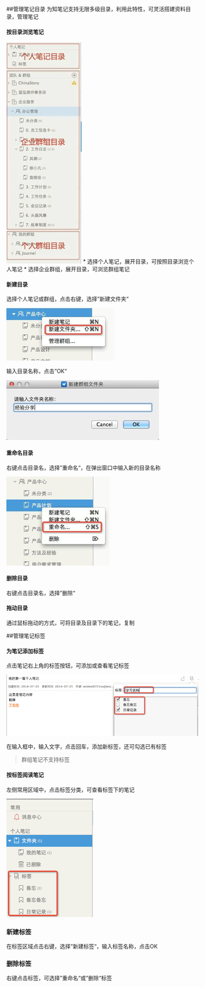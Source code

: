 ##管理笔记目录
为知笔记支持无限多级目录，利用此特性，可灵活搭建资料目录，管理笔记

#### 按目录浏览笔记

![目录浏览](img/manage-catalog.png)
    * 选择个人笔记，展开目录，可按照目录浏览个人笔记
    * 选择企业群组，展开目录，可浏览群组笔记

#### 新建目录
选择个人笔记或群组，点击右键，选择”新建文件夹“

![新建目录](img/manage-new.png)

输入目录名称，点击”OK“

![目录名称](img/manage-catalogName.png)

#### 重命名目录
右键点击目录名，选择”重命名“，在弹出窗口中输入新的目录名称

![重命名](img/manage-rename.png)

#### 删除目录
右键点击目录名，选择”删除“

#### 拖动目录
通过鼠标拖动的方式，可将目录及目录下的笔记，复制

##管理笔记标签

#### 为笔记添加标签
点击笔记右上角的标签按钮，可添加或查看笔记标签

![添加标签](img/manage-addTag.png)

在输入框中，输入文字，点击回车，添加新标签，还可勾选已有标签
> 群组笔记不支持标签

#### 按标签阅读笔记
左侧常用区域中，点击标签分类，可查看标签下的笔记

![标签浏览](img/manage-tagRead.png)

### 新建标签
在标签区域点击右键，选择”新建标签“，输入标签名称，点击OK

### 删除标签
右键点击标签，可选择”重命名“或”删除“标签
